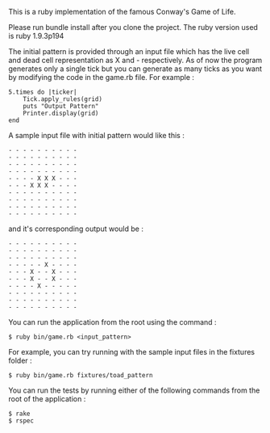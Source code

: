 This is a ruby implementation of the famous Conway's Game of Life.

Please run bundle install after you clone the project. The ruby version used is ruby 1.9.3p194

The initial pattern is provided through an input file which has the live cell and dead cell representation as X and - respectively. As of now the program generates only a single tick but you can generate as many ticks as you want by modifying the code in the game.rb file. For example :

	5.times do |ticker|
		Tick.apply_rules(grid)
		puts "Output Pattern"
		Printer.display(grid)
	end

A sample input file with initial pattern would like this :

    - - - - - - - - - - 
    - - - - - - - - - - 
    - - - - - - - - - - 
    - - - - - - - - - - 
    - - - - X X X - - - 
    - - - X X X - - - - 
    - - - - - - - - - - 
    - - - - - - - - - - 
    - - - - - - - - - - 
    - - - - - - - - - -

and it's corresponding output would be :

    - - - - - - - - - -
    - - - - - - - - - - 
    - - - - - - - - - - 
    - - - - - X - - - - 
    - - - X - - X - - - 
    - - - X - - X - - - 
    - - - - X - - - - - 
    - - - - - - - - - - 
    - - - - - - - - - - 
    - - - - - - - - - - 

You can run the application from the root using the command :

    $ ruby bin/game.rb <input_pattern>

For example, you can try running with the sample input files in the fixtures folder :

    $ ruby bin/game.rb fixtures/toad_pattern

You can run the tests by running either of the following commands from the root of the application :

    $ rake 
    $ rspec
